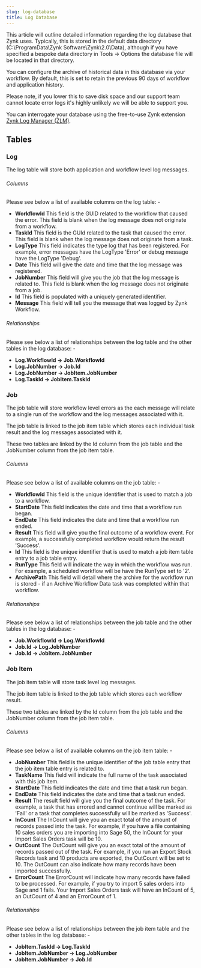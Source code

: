 ```yaml
---
slug: log-database
title: Log Database
---
```

This article will outline detailed information regarding the log database that Zynk uses. Typically, this is stored in the default data directory (C:\ProgramData\Zynk Software\Zynk\2.0\Data), although if you have specified a bespoke data directory in Tools -> Options the database file will be located in that directory.

You can configure the archive of historical data in this database via your workflow. By default, this is set to retain the previous 90 days of workflow and application history.

Please note, if you lower this to save disk space and our support team cannot locate error logs it's highly unlikely we will be able to support you.

You can interrogate your database using the free-to-use Zynk extension [Zynk Log Manager (ZLM)](zynk-log-manager-zlm).

## Tables
### Log
The log table will store both application and workflow level log messages. 

###### Columns
Please see below a list of available columns on the log table: -
* __WorkflowId__ This field is the GUID related to the workflow that caused the error. This field is blank when the log message does not originate from a workflow.
* __TaskId__ This field is the GUId related to the task that caused the error. This field is blank when the log message does not originate from a task.
* __LogType__ This field indicates the type log that has been registered. For example, error messages have the LogType 'Error' or debug message have the LogType 'Debug'.
* __Date__ This field will give the date and time that the log message was registered.
* __JobNumber__ This field will give you the job that the log message is related to. This field is blank when the log message does not originate from a job.
* __Id__ This field is populated with a uniquely generated identifier.
* __Message__ This field will tell you the message that was logged by Zynk Workflow.

###### Relationships
Please see below a list of relationships between the log table and the other tables in the log database: -
* __Log.WorkflowId -> Job.WorkflowId__
* __Log.JobNumber -> Job.Id__
* __Log.JobNumber -> JobItem.JobNumber__
* __Log.TaskId -> JobItem.TaskId__

### Job
The job table will store workflow level errors as the each message will relate to a single run of the workflow and the log messages associated with it.

The job table is linked to the job item table which stores each individual task result and the log messages associated with it. 

These two tables are linked by the Id column from the job table and the JobNumber column from the job item table.

###### Columns
Please see below a list of available columns on the job table: -
* __WorkflowId__ This field is the unique identifier that is used to match a job to a workflow.
* __StartDate__ This field indicates the date and time that a workflow run began.
* __EndDate__ This field indicates the date and time that a workflow run ended.
* __Result__ This field will give you the final outcome of a workflow event. For example, a successfully completed workflow would return the result 'Success'.
* __Id__ This field is the unique identifier that is used to match a job item table entry to a job table entry.
* __RunType__ This field will indicate the way in which the workflow was run. For example, a scheduled workflow will be have the RunType set to '2'.
* __ArchivePath__ This field will detail where the archive for the workflow run is stored - if an Archive Workflow Data task was completed within that workflow.

###### Relationships
Please see below a list of relationships between the job table and the other tables in the log database: -
* __Job.WorkflowId -> Log.WorkflowId__
* __Job.Id -> Log.JobNumber__
* __Job.Id -> JobItem.JobNumber__

### Job Item
The job item table will store task level log messages.

The job item table is linked to the job table which stores each workflow result.

These two tables are linked by the Id column from the job table and the JobNumber column from the job item table.

###### Columns
Please see below a list of available columns on the job item table: -
* __JobNumber__ This field is the unique identifier of the job table entry that the job item table entry is related to.
* __TaskName__ This field will indicate the full name of the task associated with this job item.
* __StartDate__ This field indicates the date and time that a task run began.
* __EndDate__ This field indicates the date and time that a task run ended.
* __Result__ The result field will give you the final outcome of the task. For example, a task that has errored and cannot continue will be marked as 'Fail' or a task that completes successfully will be marked as 'Success'.
* __InCount__ The InCount will give you an exact total of the amount of records passed into the task. For example, if you have a file containing 10 sales orders you are importing into Sage 50, the InCount for your Import Sales Orders task will be 10.
* __OutCount__ The OutCount will give you an exact total of the amount of records passed out of the task. For example, if you run an Export Stock Records task and 10 products are exported, the OutCount will be set to 10. The OutCount can also indicate how many records have been imported successfully.
* __ErrorCount__ The ErrorCount will indicate how many records have failed to be processed. For example, if you try to import 5 sales orders into Sage and 1 fails. Your Import Sales Orders task will have an InCount of 5, an OutCount of 4 and an ErrorCount of 1.

###### Relationships
Please see below a list of relationships between the job item table and the other tables in the log database: -
* __JobItem.TaskId -> Log.TaskId__
* __JobItem.JobNumber -> Log.JobNumber__
* __JobItem.JobNumber -> Job.Id__
